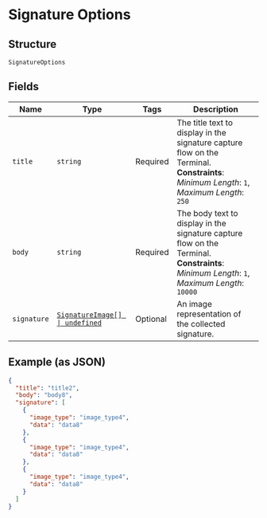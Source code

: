 <!-- Optimized: 2025-10-06 -->
<!-- RPM: 1.6.2.1.1.6.2.1_signature-options_20251006 -->
<!-- Session: E2E RPM DNA Application -->
<!-- AOM: RND (Reggie & Dro) -->
<!-- COI: TECHNOLOGY -->
<!-- RPM: HIGH -->
<!-- ACTION: BUILD -->


# Signature Options

## Structure

`SignatureOptions`

## Fields

| Name | Type | Tags | Description |
|  --- | --- | --- | --- |
| `title` | `string` | Required | The title text to display in the signature capture flow on the Terminal.<br>**Constraints**: *Minimum Length*: `1`, *Maximum Length*: `250` |
| `body` | `string` | Required | The body text to display in the signature capture flow on the Terminal.<br>**Constraints**: *Minimum Length*: `1`, *Maximum Length*: `10000` |
| `signature` | [`SignatureImage[] \| undefined`](../../doc/models/signature-image.md) | Optional | An image representation of the collected signature. |

## Example (as JSON)

```json
{
  "title": "title2",
  "body": "body8",
  "signature": [
    {
      "image_type": "image_type4",
      "data": "data8"
    },
    {
      "image_type": "image_type4",
      "data": "data8"
    },
    {
      "image_type": "image_type4",
      "data": "data8"
    }
  ]
}
```
